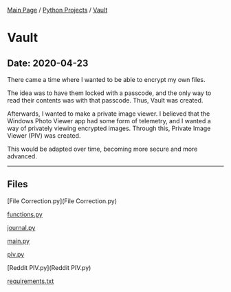 [Main Page](/) / [Python Projects](/python) / [Vault](/python/2020-04-23_Vault)

# Vault

## Date: 2020-04-23

There came a time where I wanted to be able to encrypt my own files.

The idea was to have them locked with a passcode, and the only way to read their contents was with that passcode. Thus, Vault was created.

Afterwards, I wanted to make a private image viewer. I believed that the Windows Photo Viewer app had some form of telemetry, and I wanted a way of privately viewing encrypted images. Through this, Private Image Viewer (PIV) was created.

This would be adapted over time, becoming more secure and more advanced.

-----

## Files

[File Correction.py](File Correction.py)

[functions.py](functions.py)

[journal.py](journal.py)

[main.py](main.py)

[piv.py](piv.py)

[Reddit PIV.py](Reddit PIV.py)

[requirements.txt](requirements.txt)